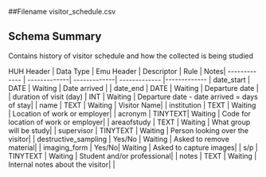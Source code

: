 ##Filename
visitor_schedule.csv

## Schema Summary
Contains history of visitor schedule and how the collected is being studied

HUH Header  | Data Type | Emu Header |  Descriptor | Rule | Notes|
------------- | -------------| -------------| ------------- |------------- |
date_start | DATE | Waiting | Date arrived | |
date_end  | DATE | Waiting | Departure date | |
duration of visit (day)  | INT | Waiting | Departure date - date arrived = days of stay| |
name  | TEXT | Waiting | Visitor Name| |
institution | TEXT | Waiting | Location of work or employer| |
acronym  | TINYTEXT| Waiting | Code for location of work or employer| |
areaofstudy | TEXT | Waiting | What group will be study| |
supervisor   | TINYTEXT | Waiting | Person looking over the visitor| |
destructive_sampling | Yes/No | Waiting | Asked to remove material| |
imaging_form  | Yes/No| Waiting | Asked to capture images| |
s/p | TINYTEXT | Waiting | Student and/or professional| |
notes  | TEXT | Waiting | Internal notes about the visitor| |